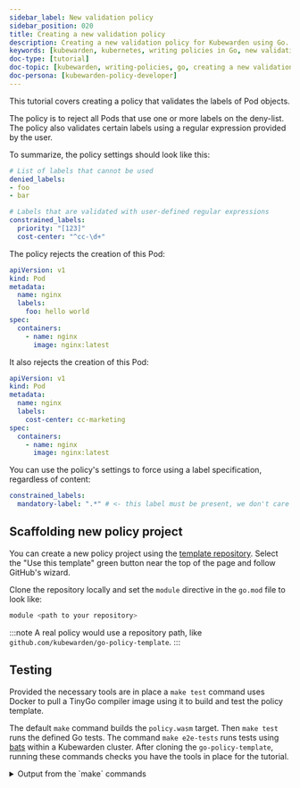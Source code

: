 ```yaml
---
sidebar_label: New validation policy
sidebar_position: 020
title: Creating a new validation policy
description: Creating a new validation policy for Kubewarden using Go.
keywords: [kubewarden, kubernetes, writing policies in Go, new validation policy]
doc-type: [tutorial]
doc-topic: [kubewarden, writing-policies, go, creating a new validation policy]
doc-persona: [kubewarden-policy-developer]
---
```


<head>
  <link rel="canonical" href="https://docs.kubewarden.io/tutorials/writing-policies/go/scaffold"/>
</head>

This tutorial covers creating a policy that validates the labels of Pod objects.

The policy is to reject all Pods that use one or more labels on the deny-list.
The policy also validates certain labels using a regular expression provided by the user.

To summarize, the policy settings should look like this:

```yaml
# List of labels that cannot be used
denied_labels:
- foo
- bar

# Labels that are validated with user-defined regular expressions
constrained_labels:
  priority: "[123]"
  cost-center: "^cc-\d+"
```

The policy rejects the creation of this Pod:

```yaml
apiVersion: v1
kind: Pod
metadata:
  name: nginx
  labels:
    foo: hello world
spec:
  containers:
    - name: nginx
      image: nginx:latest
```

It also rejects the creation of this Pod:

```yaml
apiVersion: v1
kind: Pod
metadata:
  name: nginx
  labels:
    cost-center: cc-marketing
spec:
  containers:
    - name: nginx
      image: nginx:latest
```

You can use the policy's settings to force using a label specification, regardless of content:

```yaml
constrained_labels:
  mandatory-label: ".*" # <- this label must be present, we don't care about its value
```

## Scaffolding new policy project

You can create a new policy project using the
[template repository](https://github.com/kubewarden/go-policy-template).
Select the "Use this template" green button near the top of the page
and follow GitHub's wizard.

Clone the repository locally and set the `module` directive in the `go.mod` file to look like:

```go
module <path to your repository>
```

:::note
A real policy would use a repository path, like `github.com/kubewarden/go-policy-template`.
:::

## Testing

Provided the necessary tools are in place a `make test` command uses Docker to pull a TinyGo compiler image using it to build and test the policy template.

The default `make` command builds the `policy.wasm` target. Then `make test` runs the defined Go tests.
The command `make e2e-tests` runs tests using [bats](https://github.com/bats-core/bats-core) within a Kubewarden cluster.
After cloning the `go-policy-template`, running these commands checks you have the tools in place for the tutorial.

<details>

<summary>Output from the `make` commands</summary>

```console
make test
docker run \
        --rm \
        -e GOFLAGS="-buildvcs=false" \
        -v /home/jhk/projects/suse/tmp/go-kw-demo:/src \
        -w /src tinygo/tinygo:0.30.0 \
        tinygo build -o policy.wasm -target=wasi -no-debug .
Unable to find image 'tinygo/tinygo:0.30.0' locally
0.30.0: Pulling from tinygo/tinygo
9aaefb8797c4: Pull complete
24ab7ca26e01: Pull complete
ca4ea8be6361: Pull complete
50380d0859d2: Pull complete
4f4fb700ef54: Pull complete
ea0ddd497f04: Pull complete
01ba28116afb: Pull complete
Digest: sha256:5cbf5e50aec3a00fcff8bb4ae070a07eea8198187a97b21dff6d873d2274ce7a
Status: Downloaded newer image for tinygo/tinygo:0.30.0
go test -v
=== RUN   TestParsingSettingsWithNoValueProvided
--- PASS: TestParsingSettingsWithNoValueProvided (0.00s)
=== RUN   TestIsNameDenied
--- PASS: TestIsNameDenied (0.00s)
=== RUN   TestEmptySettingsLeadsToApproval
NATIVE: |{"level":"debug","message":"validating pod object","name":"test-pod","namespace":"default"}
|
--- PASS: TestEmptySettingsLeadsToApproval (0.00s)
=== RUN   TestApproval
NATIVE: |{"level":"debug","message":"validating pod object","name":"test-pod","namespace":"default"}
|
--- PASS: TestApproval (0.00s)
=== RUN   TestApproveFixture
NATIVE: |{"level":"debug","message":"validating pod object","name":"test-pod","namespace":"default"}
|
--- PASS: TestApproveFixture (0.00s)
=== RUN   TestRejectionBecauseNameIsDenied
NATIVE: |{"level":"debug","message":"validating pod object","name":"test-pod","namespace":"default"}
|
NATIVE: |{"level":"info","message":"rejecting pod object","name":"test-pod","denied_names":"foo,test-pod"}
|
--- PASS: TestRejectionBecauseNameIsDenied (0.00s)
PASS
ok      github.com/kubewarden/go-policy-template        0.004s
```

and

```console
make e2e-tests
bats e2e.bats
e2e.bats
 ✓ reject because name is on deny list
 ✓ accept because name is not on the deny list
 ✓ accept because the deny list is empty

3 tests, 0 failures
```

</details>
